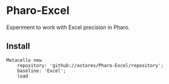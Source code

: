 # Pharo-Excel

Experiment to work with Excel precision in Pharo.

Install
---------

```Smalltalk
Metacello new 
	repository: 'github://astares/Pharo-Excel/repository';
	baseline: 'Excel';
	load 	
```	
